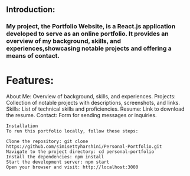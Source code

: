 ## Introduction:
### My project, the Portfolio Website, is a React.js application developed to serve as an online portfolio. It provides an overview of my background, skills, and experiences,showcasing notable projects and offering a means of contact.

# Features:

 About Me: Overview of background, skills, and experiences.
 Projects: Collection of notable projects with descriptions, screenshots, and links.
 Skills: List of technical skills and proficiencies.
 Resume: Link to download the resume.
 Contact: Form for sending messages or inquiries.
```
Installation
To run this portfolio locally, follow these steps:

Clone the repository: git clone https://github.com/simisettyharshini/Personal-Portfolio.git
Navigate to the project directory: cd personal-portfolio
Install the dependencies: npm install
Start the development server: npm start
Open your browser and visit: http://localhost:3000
```
